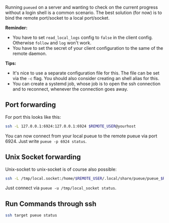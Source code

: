 Running `pueued` on a server and wanting to check on the current progress without a login shell is a common scenario.
The best solution (for now) is to bind the remote port/socket to a local port/socket.

**Reminder:**

- You have to set `read_local_logs` config to `false` in the client config. Otherwise `follow` and `log` won't work.
- You have to set the secret of your client configuration to the same of the remote daemon.

**Tips:**

- It's nice to use a separate configuration file for this. The file can be set via the `-c` flag. You should also consider creating an shell alias for this.
- You can create a systemd job, whose job is to open the ssh connection and to reconnect, whenever the connection goes away.

## Port forwarding

For port this looks like this:

```bash
ssh -L 127.0.0.1:6924:127.0.0.1:6924 $REMOTE_USER@yourhost
```

You can now connect from your local pueue to the remote pueue via port 6924. Just write `pueue -p 6924 status`.

## Unix Socket forwarding

Unix-socket to unix-socket is of course also possible:

```bash
ssh -L /tmp/local.socket:/home/$REMOTE_USER/.local/share/pueue/pueue_$REMOTE_USER.sock $REMOTE_USER@yourhost
```
Just connect via `pueue -u /tmp/local_socket status`.

## Run Commands through ssh

```bash
ssh target pueue status
```



